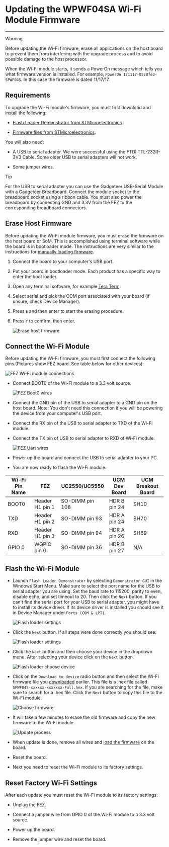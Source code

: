 # Updating the WPWF04SA Wi-Fi Module Firmware
---

> [!Warning]
> Before updating the Wi-Fi firmware, erase all applications on the host board to prevent them from interfering with the upgrade process and to avoid possible damage to the host processor.

When the Wi-Fi module starts, it sends a PowerOn message which tells you what firmware version is installed. For example, `PowerOn 171117-0328fe3-SPWF04S`. In this case the firmware is dated 11/17/17.

## Requirements
To upgrade the Wi-Fi module's firmware, you must first download and install the following:
* [Flash Loader Demonstrator from STMicroelectronics](https://www.st.com/en/development-tools/flasher-stm32.html).

* [Firmware files from STMicroelectronics](https://www.st.com/content/st_com/en/products/embedded-software/wireless-connectivity-software/stsw-wifi004.html#getsoftware-scroll).

You will also need:
* A USB to serial adapter. We were successful using the FTDI TTL-232R-3V3 Cable. Some older USB to serial adapters will not work.

* Some jumper wires.

> [!Tip]
> For the USB to serial adapter you can use the Gadgeteer USB-Serial Module with a Gadgeteer Breadboard. Connect the module socket to the breadboard socket using a ribbon cable. You must also power the breadboard by connecting GND and 3.3V from the FEZ to the corresponding breadboard connectors.

## Erase Host Firmware

Before updating the Wi-Fi module firmware, you must erase the firmware on the host board or SoM. This is accomplished using terminal software while the board is in bootloader mode. The instructions are very similar to the instructions for [manually loading firmware](../../software/tinyclr/loaders/ghi-bootloader.md#manually-loading-the-firmware).

1. Connect the board to your computer's USB port.
2. Put your board in bootloader mode. Each product has a specific way to enter the boot loader.
3. Open any terminal software, for example [Tera Term](http://ttssh2.osdn.jp/).
4. Select serial and pick the COM port associated with your board (if unsure, check Device Manager).
5. Press `E` and then enter to start the erasing procedure.
6. Press `Y` to confirm, then enter.

    ![Erase host firmware](images/erase-firmware.gif)

## Connect the Wi-Fi Module

Before updating the Wi-Fi firmware, you must first connect the following pins (Pictures show FEZ board. See table below for other devices):

![FEZ Wi-Fi module connections](images/update-wifi-fez.gif)

* Connect BOOT0 of the Wi-Fi module to a 3.3 volt source.

    ![FEZ Boot0 wires](images/boot0-wires-fez.jpg)

* Connect the GND pin of the USB to serial adapter to a GND pin on the host board. Note: You don't need this connection if you will be powering the device from your computer's USB port.

* Connect the RX pin of the USB to serial adapter to TXD of the Wi-Fi module.

* Connect the TX pin of USB to serial adapter to RXD of Wi-Fi module.

    ![FEZ Uart wires](images/uart-wires-fez.jpg)

* Power up the board and connect the USB to serial adapter to your PC.

* You are now ready to flash the Wi-Fi module.

| Wi-Fi Pin Name | FEZ | UC2550/UC5550 | UCM Dev Board | UCM Breakout Board |
|----------------|-----|---------------|---------------|--------------------|
| BOOT0 | Header H1 pin 1 | SO-DIMM pin 108 | HDR B pin 24 | SH10 |
| TXD | Header H1 pin 2 | SO-DIMM pin 93 | HDR A pin 24 | SH70 |
| RXD | Header H1 pin 3 | SO-DIMM pin 94 | HDR A pin 26 | SH69 |
| GPIO 0 | WGPIO pin 0 | SO-DIMM pin 36 | HDR B pin 27 | N/A |

## Flash the Wi-Fi Module

* Launch `Flash Loader Demonstrator` by selecting `Demonstrator GUI` in the Windows Start Menu. Make sure to select the port name for the USB to serial adapter you are using. Set the baud rate to 115200, parity to even, disable echo, and set timeout to 20. Then click the `Next` button. If you can't find the serial port for your USB to serial adapter, you might have to install its device driver. If its device driver is installed you should see it in Device Manager under `Ports (COM & LPT)`.

    ![Flash loader settings](images/uart-settings.png)

* Click the `Next` button. If all steps were done correctly you should see:

    ![Flash loader settings](images/target-connected.gif)

* Click the `Next` button and then choose your device in the dropdown menu. After selecting your device click on the `Next` button.

    ![Flash loader choose device](images/flash-loader-choose-device.gif)

* Click on the `Download to device` radio button and then select the Wi-Fi firmware file you [downloaded](https://www.st.com/content/st_com/en/products/embedded-software/wireless-connectivity-software/stsw-wifi004.html#getsoftware-scroll) earlier. This file is a .hex file called `SPWF04S-xxxxxx-xxxxxxx-Full.hex`. If you are searching for the file, make sure to search for a .hex file. Click the `Next` button to copy this file to the Wi-Fi module.

    ![Choose firmware](images/choose-firmware.gif)

* It will take a few minutes to erase the old firmware and copy the new firmware to the Wi-Fi module.

    ![Update process](images/update-process.gif)

* When update is done, remove all wires and [load the firmware](../../software/tinyclr/loaders/ghi-bootloader.md#loading-the-firmware) on the board.

* Reset the board.

* Next you need to reset the Wi-Fi module to its factory settings.

## Reset Factory Wi-Fi Settings
After each update you must reset the Wi-Fi module to its factory settings:
* Unplug the FEZ.

* Connect a jumper wire from GPIO 0 of the Wi-Fi module to a 3.3 volt source.

* Power up the board.

* Remove the jumper wire and reset the board.
